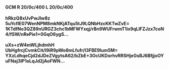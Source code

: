 #### GCM R 20/0c/400 L 20/0c/400
**hRkzQ8xUvPwJlw8z**<br/>**5uYcfIE07WenNPM8mkNKjATqu5tJ9LQNbHzcKKTwZvE=**<br/>**1KTdfNo3QZ89nURGZ3chc1bMFWYxqj/rBn9WUFrwmT1ix9qLIFZJzx7coN4/fSW/nRePie1+0GqO6ygS...**<br/><br/>
**uXs+zW4mWLjhdmhH**<br/>**UbHgfrcjCvmkCit/I9iR9pWo8mLfufr/I3FBE9Ium5M=**<br/>**YXzLdhqeCjd2dJDeZVgytsA62/bZbE+3OcUKDorhvRRSHjeGsBJ6BfjjoOYuFNaj3lP1oLqJd2jAoFWN...**